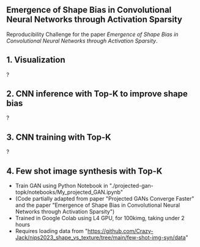 ## Emergence of Shape Bias in Convolutional Neural Networks through Activation Sparsity

Reproducibility Challenge for the paper *Emergence of Shape Bias in Convolutional Neural Networks through Activation Sparsity*.

## 1. Visualization
?

## 2. CNN inference with Top-K to improve shape bias
?

## 3. CNN training with Top-K
?

## 4. Few shot image synthesis with Top-K
- Train GAN using Python Notebook in "./projected-gan-topk/notebooks/My_projected_GAN.ipynb"
- (Code partially adapted from paper "Projected GANs Converge Faster" and the paper "Emergence of Shape Bias in Convolutional Neural Networks through Activation Sparsity")
- Trained in Google Colab using L4 GPU, for 100kimg, taking under 2 hours
- Requires loading data from "https://github.com/Crazy-Jack/nips2023_shape_vs_texture/tree/main/few-shot-img-syn/data"
